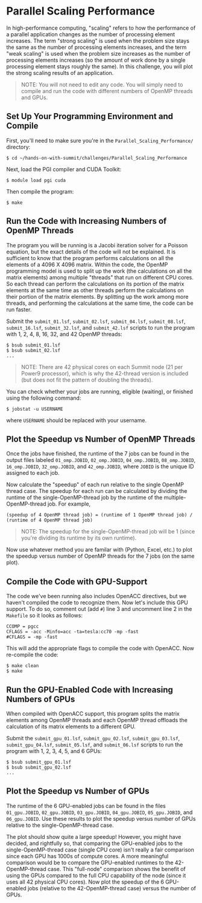 # Parallel Scaling Performance

In high-performance computing, "scaling" refers to how the performance of a parallel application changes as the number of processing element increases. The term "strong scaling" is used when the problem size stays the same as the number of processing elements increases, and the term "weak scaling" is used when the problem size increases as the number of processing elements increases (so the amount of work done by a single processing element stays roughly the same). In this challenge, you will plot the strong scaling results of an application.

> NOTE: You will not need to edit any code. You will simply need to compile and run the code with different numbers of OpenMP threads and GPUs.

## Set Up Your Programming Environment and Compile

First, you'll need to make sure you're in the `Parallel_Scaling_Performance/` directory:

```
$ cd ~/hands-on-with-summit/challenges/Parallel_Scaling_Performance
```

Next, load the PGI compiler and CUDA Toolkit:

```
$ module load pgi cuda
```

Then compile the program:

```
$ make
```

## Run the Code with Increasing Numbers of OpenMP Threads

The program you will be running is a Jacobi iteration solver for a Poisson equation, but the exact details of the code will not be explained. It is sufficient to know that the program performs calculations on all the elements of a 4096 X 4096 matrix. Within the code, the OpenMP programming model is used to split up the work (the calculations on all the matrix elements) among multiple "threads" that run on different CPU cores. So each thread can perform the calculations on its portion of the matrix elements at the same time as other threads perform the calculations on their portion of the matrix elements. By splitting up the work among more threads, and performing the calculations at the same time, the code can be run faster.

Submit the `submit_01.lsf`, `submit_02.lsf`, `submit_04.lsf`, `submit_08.lsf`, `submit_16.lsf`, `submit_32.lsf`, and `submit_42.lsf` scripts to run the program with 1, 2, 4, 8, 16, 32, and 42 OpenMP threads:

```
$ bsub submit_01.lsf
$ bsub submit_02.lsf
...
```

> NOTE: There are 42 physical cores on each Summit node (21 per Power9 processor), which is why the 42-thread version is included (but does not fit the pattern of doubling the threads).

You can check whether your jobs are running, eligible (waiting), or finished using the following command:

```
$ jobstat -u USERNAME
```
where `USERNAME` should be replaced with your username.

## Plot the Speedup vs Number of OpenMP Threads

Once the jobs have finished, the runtime of the 7 jobs can be found in the output files labeled `01_omp.JOBID`, `02_omp.JOBID`, `04_omp.JOBID`, `08_omp.JOBID`, `16_omp.JOBID`, `32_omp.JOBID`, and `42_omp.JOBID`, where `JOBID` is the unique ID assigned to each job.

Now calculate the "speedup" of each run relative to the single OpenMP thread case. The speedup for each run can be calculated by dividing the runtime of the single-OpenMP-thread job by the runtime of the multiple-OpenMP-thread job. For example,

```
(speedup of 4 OpenMP thread job) = (runtime of 1 OpenMP thread job) / (runtime of 4 OpenMP thread job) 
```

> NOTE: The speedup for the single-OpenMP-thread job will be 1 (since you're dividing its runtime by its own runtime).

Now use whatever method you are familar with (Python, Excel, etc.) to plot the speedup versus number of OpenMP threads for the 7 jobs (on the same plot). 

## Compile the Code with GPU-Support

The code we've been running also includes OpenACC directives, but we haven't compiled the code to recognize them. Now let's include this GPU support. To do so, comment out (add `#`) line 3 and uncomment line 2 in the `Makefile` so it looks as follows:

```
CCOMP = pgcc
CFLAGS = -acc -Minfo=acc -ta=tesla:cc70 -mp -fast
#CFLAGS = -mp -fast
```

This will add the appropriate flags to compile the code with OpenACC. Now re-compile the code:

```
$ make clean
$ make
```

## Run the GPU-Enabled Code with Increasing Numbers of GPUs

When compiled with OpenACC support, this program splits the matrix elements among OpenMP threads and each OpenMP thread offloads the calculation of its matrix elements to a different GPU.  

Submit the `submit_gpu_01.lsf`, `submit_gpu_02.lsf`, `submit_gpu_03.lsf`, `submit_gpu_04.lsf`, `submit_05.lsf`, and `submit_06.lsf` scripts to run the program with 1, 2, 3, 4, 5, and 6 GPUs:

```
$ bsub submit_gpu_01.lsf
$ bsub submit_gpu_02.lsf
...
```

## Plot the Speedup vs Number of GPUs

The runtime of the 6 GPU-enabled jobs can be found in the files `01_gpu.JOBID`, `02_gpu.JOBID`, `03_gpu.JOBID`, `04_gpu.JOBID`, `05_gpu.JOBID`, and `06_gpu.JOBID`. Use these results to plot the speedup versus number of GPUs relative to the single-OpenMP-thread case. 

The plot should show quite a large speedup! However, you might have decided, and rightfully so, that comparing the GPU-enabled jobs to the single-OpenMP-thread case (single CPU core) isn't really a fair comparison since each GPU has 1000s of compute cores. A more meaningful comparison would be to compare the GPU-enabled runtimes to the 42-OpenMP-thread case. This "full-node" comparison shows the benefit of using the GPUs compared to the full CPU capability of the node (since it uses all 42 physical CPU cores). Now plot the speedup of the 6 GPU-enabled jobs (relative to the 42-OpenMP-thread case) versus the number of GPUs.


